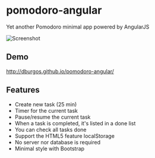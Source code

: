 # pomodoro-angular
Yet another Pomodoro minimal app powered by AngularJS

![Screenshot](http://s24.postimg.org/z3fy2fx3p/Captura_de_pantalla_2015_03_02_09_22_57.png)

## Demo
http://dburgos.github.io/pomodoro-angular/

## Features
- Create new task (25 min)
- Timer for the current task
- Pause/resume the current task
- When a task is completed, it's listed in a done list
- You can check all tasks done
- Support the HTML5 feature localStorage
- No server nor database is required
- Minimal style with Bootstrap
